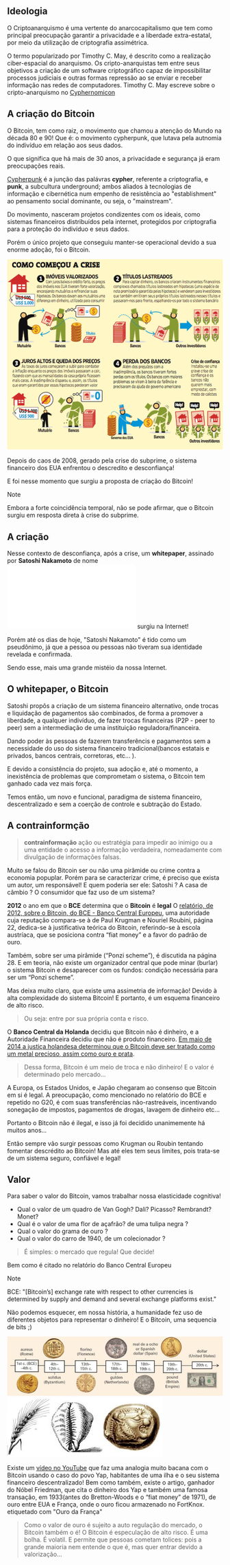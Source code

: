 ## Ideologia

 O Criptoanarquismo é uma vertente do anarcocapitalismo que tem como principal preocupação garantir a privacidade e a liberdade extra-estatal, por meio da utilização de criptografia assimétrica.

 O termo popularizado por Timothy C. May, é descrito como a realização ciber-espacial do anarquismo. Os cripto-anarquistas tem entre seus objetivos a criação de um software criptográfico capaz de impossibilitar processos judiciais e outras formas repressão ao se enviar e receber informação nas redes de computadores. Timothy C. May escreve sobre o cripto-anarquismo no [Cyphernomicon](http://dicionario.sensagent.com/Criptoanarquismo/pt-pt)

## A criação do Bitcoin

 O Bitcoin, tem como raiz, o movimento que chamou a atenção do Mundo na década 80 e 90! Que é: o movimento cypherpunk, que lutava pela autnomia do indivíduo em relação aos seus dados.

 O que significa que há mais de 30 anos, a privacidade e segurança já eram preocupações reais.

 [Cypherpunk](https://www.tecmundo.com.br/criptografia/41665-cypherpunk-o-ativismo-do-futuro.htm) é a junção das palávras **cypher**, referente a criptografia, e **punk**, a subcultura underground; ambos aliados à tecnologias de informação e cibernética num empenho de resistência ao "establishment" ao pensamento social dominante, ou seja, o "mainstream".

  Do movimento, nasceram projetos condizentes com os ideais, como sistemas financeiros distribuídos pela internet, protegidos por criptografia para a proteção do indivíduo e seus dados.

  Porém o único projeto que conseguiu manter-se operacional devido a sua enorme adoção, foi o Bitcoin.

![crise subprime](images/crisesubprime.gif)

 Depois do caos de 2008, gerado pela crise do subprime, o sistema financeiro dos EUA enfrentou o descredito e desconfiança!

 E foi nesse momento que surgiu a proposta de criação do Bitcoin!

 > [!NOTE]
 > Embora a forte coincidência temporal, não se pode afirmar, que o Bitcoin surgiu em resposta direta à crise do subprime.


## A criação

 Nesse contexto de desconfiança, após a crise, um **whitepaper**, assinado por **Satoshi Nakamoto** de nome ![**Bitcoin: A Peer-to-Peer Electronic Cash System**](documents/BitcoinAPeer-to-PeerElectronicCashSystem.pdf) surgiu na Internet!

 Porém até os dias de hoje, "Satoshi Nakamoto" é tido como um pseudônimo, já que a pessoa ou pessoas não tiveram sua identidade revelada e confirmada.

 Sendo esse, mais uma grande mistéio da nossa Internet.

## O whitepaper, o Bitcoin

 Satoshi propôs a criação de um sistema financeiro alternativo, onde trocas e liquidação de pagamentos são combinados, de forma a promover a liberdade, a qualquer indivíduo, de fazer trocas financeiras (P2P - peer to peer) sem a intermediação de uma instituição reguladora/financeira.

 Dando poder às pessoas de fazerem transferêncis e pagamentos sem a necessidade do uso do sistema financeiro tradicional(bancos estatais e privados, bancos centrais, corretoras, etc... ).

 E devido a consistência do projeto, sua adoção e, até o momento, a inexistência de problemas que comprometam o sistema, o Bitcoin tem ganhado cada vez mais força.

 Temos então, um novo e funcional, paradigma de sistema financeiro, descentralizado e sem a coerção de controle e subtração do Estado.


## A contrainformção

> **contrainformação** ação ou estratégia para impedir ao inimigo ou a uma entidade o acesso a informação verdadeira, nomeadamente com divulgação de informações falsas.

 Muito se falou do Bitcoin ser ou não uma pirâmide ou crime contra a economia popuplar. Porém para se caracterizar crime, é preciso que exista um autor, um responsável! E quem poderia ser ele: Satoshi ? A casa de câmbio ? O consumidor que faz uso de um sistema?

 **2012** o ano em que o **BCE** determina que o **Bitcoin** é **legal**
 O [relatório, de 2012, sobre o Bitcoin, do BCE - Banco Central Europeu](https://www.ecb.europa.eu/pub/pdf/other/virtualcurrencyschemes201210en.pdf), uma autoridade cuja reputação compara-se à de Paul Krugman e Nouriel Roubini, página 22, dedica-se à justificativa teórica do Bitcoin, referindo-se à escola austríaca, que se posiciona contra “fiat money” e a favor do padrão de ouro.

 Também, sobre ser uma pirâmide (“Ponzi scheme”), é discutida na página 28. E em teoria, não existe um organizador central que pode minar (burlar) o sistema Bitcoin e desaparecer com os fundos: condição necessária para ser um “Ponzi scheme”. 

 Mas deixa muito claro, que existe uma assimetria de informação! Devido à alta complexidade do sistema Bitcoin! E portanto, é um esquema financeiro de alto risco.

> Ou seja: entre por sua própria conta e risco.

 O **Banco Central da Holanda** decidiu que Bitcoin não é dinheiro, e a Autoridade Financeira decidiu que não é produto financeiro. [Em maio de 2014 a justiça holandesa determinou que o Bitcoin deve ser tratado como um metal precioso, assim como ouro e prata](https://uitspraken.rechtspraak.nl/inziendocument?id=ECLI:NL:RBOVE:2014:2667).
 
> Dessa forma, Bitcoin é um meio de troca e não dinheiro! E o valor é determinado pelo mercado...

 A Europa, os Estados Unidos, e Japão chegaram ao consenso que Bitcoin em si é legal. A preocupação, como mencionado no relatório do BCE e repetido no G20, é com suas transferências não-rastreáveis, incentivando sonegação de impostos, pagamentos de drogas, lavagem de dinheiro etc... 

 Portanto o Bitcoin não é ilegal, e isso já foi decidido unanimemente há muitos anos...

 Então sempre vão surgir pessoas como Krugman ou Roubin tentando fomentar descrédito ao Bitcoin! Mas até eles tem seus limites, pois trata-se de um sistema seguro, confiável e legal! 

 
 
## Valor

 Para saber o valor do Bitcoin, vamos trabalhar nossa elasticidade cognitiva!

 - Qual o valor de um quadro de Van Gogh? Dali? Picasso? Rembrandt? Monet?
 - Qual é o valor de uma flor de açafrão?  de uma tulipa negra ?
 - Qual o valor do grama de ouro ?
 - Qual o valor do carro de 1940, de um colecionador ?

> É simples: o mercado que regula! Que decide!

 Bem como é citado no relatório do Banco Central Europeu

 > [!NOTE]
 > BCE: "[Bitcoin’s] exchange rate with respect to other currencies is determined by supply and demand and several exchange platforms exist."

 Não podemos esquecer, em nossa história, a humanidade fez uso de diferentes objetos para representar o dinheiro! E o Bitcoin, uma sequencia de bits ;)

![História do dinheiro](images/History-of-money-825.jpg)
![Money](images/money.jpg)

 Existe um [vídeo no YouTube](https://youtu.be/Fy8BfVrj4dk) que faz uma analogia muito bacana com o Bitcoin usando o caso do povo Yap, habitantes de uma ilha e o seu sistema financeiro descentralizado! Bem como também, existe o artigo, ganhador do Nóbel Friedman, que cita o dinheiro dos Yap e também uma famosa transação, em 1933(antes do Bretton-Woods e o “fiat money” de 1971), de ouro entre EUA e França, onde o ouro ficou armazenado no FortKnox. etiquetado com "Ouro da França"

> Como o valor de ouro é sujeito a auto regulação do mercado, o Bitcoin também o é! O Bitcoin é especulação de alto risco. É uma bolha. É volatil. E permite que pessoas cometam tolices: pois a grande maioria nem entende o que é, mas quer entrar devido a valorização...

 




 
